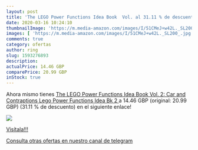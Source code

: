 ```yaml
---
layout: post
title: 'The LEGO Power Functions Idea Book  Vol. al 31.11 % de descuento'
date: 2020-03-16 10:24:10
thumbnailImage: 'https://m.media-amazon.com/images/I/51CMeJ+w42L._SL200_.jpg'
images: [ 'https://m.media-amazon.com/images/I/51CMeJ+w42L._SL200_.jpg' ]
comments: true
category: ofertas
author: ring
slug: 1593276893
description:
actualPrice: 14.46 GBP
comparePrice: 20.99 GBP
inStock: true
---
```


Ahora mismo tienes [The LEGO Power Functions Idea Book  Vol. 2: Car and Contraptions  Lego Power Functions Idea Bk 2 ](https://www.amazon.com/dp/1593276893/?tag=redken08-20) a 14.46 GBP (original: 20.99 GBP) (31.11 %  de descuento) en el siguiente enlace!

[![](https://m.media-amazon.com/images/I/51CMeJ+w42L._SL200_.jpg)](https://www.amazon.com/dp/1593276893/?tag=redken08-20)

[Visítala!!!](https://www.amazon.com/dp/1593276893/?tag=redken08-20)

[Consulta otras ofertas en nuestro canal de telegram](https://t.me/s/ofertas25)
